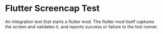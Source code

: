 # Flutter Screencap Test

An integration test that starts a flutter mod.
The flutter mod itself captures the screen and validates it, and reports
success or failure to the test runner.
